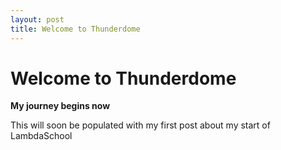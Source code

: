 ```yaml
---
layout: post
title: Welcome to Thunderdome
---
```


# Welcome to Thunderdome
**My journey begins now**

This will soon be populated with my first post about my start of LambdaSchool
